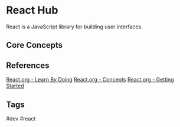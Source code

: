 # React Hub

React is a JavaScript library for building user interfaces.

## Core Concepts

## References
[React.org - Learn By Doing](https://reactjs.org/tutorial/tutorial.html)
[React.org - Concepts](https://reactjs.org/docs/hello-world.html)
[React.org - Getting Started](https://reactjs.org/docs/getting-started.html)

## Tags
#dev #react
